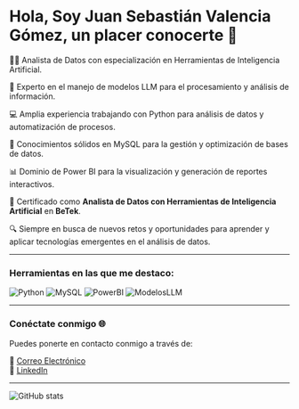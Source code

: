 # Hola, Soy Juan Sebastián Valencia Gómez, un placer conocerte 👋

👨‍💻 Analista de Datos con especialización en Herramientas de Inteligencia Artificial.

🤖 Experto en el manejo de modelos LLM para el procesamiento y análisis de información.

💻 Amplia experiencia trabajando con Python para análisis de datos y automatización de procesos.

🧠 Conocimientos sólidos en MySQL para la gestión y optimización de bases de datos.

📊 Dominio de Power BI para la visualización y generación de reportes interactivos.

📜 Certificado como **Analista de Datos con Herramientas de Inteligencia Artificial** en **BeTek**.  

🔍 Siempre en busca de nuevos retos y oportunidades para aprender y aplicar tecnologías emergentes en el análisis de datos.  

---

### Herramientas en las que me destaco:
![Python](https://img.shields.io/badge/Lenguaje-Python-blue)
![MySQL](https://img.shields.io/badge/Base%20de%20Datos-MySQL-orange)
![PowerBI](https://img.shields.io/badge/Herramienta-Power%20BI-yellow)
![ModelosLLM](https://img.shields.io/badge/Inteligencia%20Artificial-Modelos%20LLM-green)

---

### Conéctate conmigo 🌐

Puedes ponerte en contacto conmigo a través de:

📧 [Correo Electrónico](mailto:juansebastianvalenciagomez280@gmail.com)  
💼 [LinkedIn](https://www.linkedin.com/in/juan-valencia-analisisdedatos/)  

---

![GitHub stats](https://github-readme-stats.vercel.app/api?username=juanvalencia2301&show_icons=true&theme=gruvbox)

